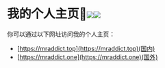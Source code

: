 <h1>我的个人主页👻<img src="https://github.com/MR-Addict/mr-addict.github.io/actions/workflows/gh-pages.yml/badge.svg?branch=main" /><img src="https://github.com/MR-Addict/mr-addict.github.io/actions/workflows/server.yml/badge.svg?branch=main" />
</h1>

你可以通过以下网址访问我的个人主页：

- [https://mraddict.top](https://mraddict.top)(国内)
- [https://mraddict.one](https://mraddict.one)(国外)
